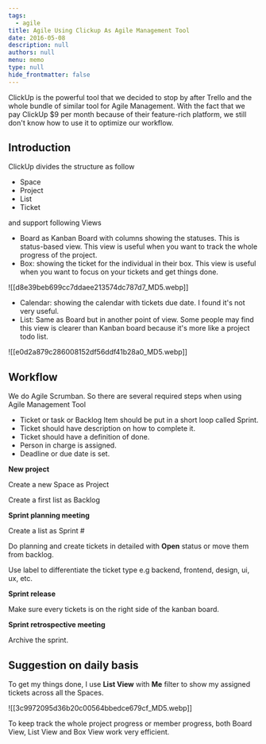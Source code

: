 ```yaml
---
tags: 
  - agile
title: Agile Using Clickup As Agile Management Tool
date: 2016-05-08
description: null
authors: null
menu: memo
type: null
hide_frontmatter: false
---
```

ClickUp is the powerful tool that we decided to stop by after Trello and the whole bundle of similar tool for Agile Management. With the fact that we pay ClickUp $9 per month because of their feature-rich platform, we still don't know how to use it to optimize our workflow.

## Introduction
ClickUp divides the structure as follow
* Space
* Project
* List
* Ticket

and support following Views
* Board as Kanban Board with columns showing the statuses. This is status-based view. This view is useful when you want to track the whole progress of the project.
* Box: showing the ticket for the individual in their box. This view is useful when you want to focus on your tickets and get things done.

![[d8e39beb699cc7ddaee213574dc787d7_MD5.webp]]

* Calendar: showing the calendar with tickets due date. I found it's not very useful.
* List: Same as Board but in another point of view. Some people may find this view is clearer than Kanban board because it's more like a project todo list.

![[e0d2a879c286008152df56ddf41b28a0_MD5.webp]]

## Workflow
We do Agile Scrumban. So there are several required steps when using Agile Management Tool
* Ticket or task or Backlog Item should be put in a short loop called Sprint.
* Ticket should have description on how to complete it. 
* Ticket should have a definition of done.
* Person in charge is assigned.
* Deadline or due date is set.

**New project**

Create a new Space as Project

Create a first list as Backlog

**Sprint planning meeting**

Create a list as Sprint #

Do planning and create tickets in detailed with **Open** status or move them from backlog.

Use label to differentiate the ticket type e.g backend, frontend, design, ui, ux, etc.

**Sprint release**

Make sure every tickets is on the right side of the kanban board.

**Sprint retrospective meeting**

Archive the sprint.

## Suggestion on daily basis
To get my things done, I use **List View** with **Me** filter to show my assigned tickets across all the Spaces.

![[3c9972095d36b20c00564bbedce679cf_MD5.webp]]

To keep track the whole project progress or member progress, both Board View, List View and Box View work very efficient.